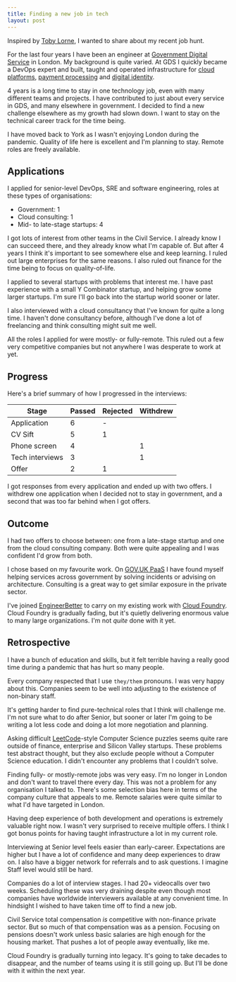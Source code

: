 ```yaml
---
title: Finding a new job in tech
layout: post
---
```


Inspired by [Toby Lorne](https://www.toby.codes/posts/2021-02-Getting-a-job-in-tech-in-2021), I wanted to share about my recent job hunt.

For the last four years I have been an engineer at [Government Digital Service](https://gds.blog.gov.uk/about/) in London. My background is quite varied. At GDS I quickly became a DevOps expert and built, taught and operated infrastructure for [cloud platforms](https://www.cloud.service.gov.uk), [payment processing](https://www.payments.service.gov.uk) and [digital identity](https://www.verify.service.gov.uk).

4 years is a long time to stay in one technology job, even with many different teams and projects. I have contributed to just about every service in GDS, and many elsewhere in government. I decided to find a new challenge elsewhere as my growth had slown down. I want to stay on the technical career track for the time being.

I have moved back to York as I wasn't enjoying London during the pandemic. Quality of life here is excellent and I'm planning to stay. Remote roles are freely available.

## Applications

I applied for senior-level DevOps, SRE and software engineering, roles at these types of organisations:

* Government: 1
* Cloud consulting: 1
* Mid- to late-stage startups: 4

I got lots of interest from other teams in the Civil Service. I already know I can succeed there, and they already know what I'm capable of. But after 4 years I think it's important to see somewhere else and keep learning. I ruled out large enterprises for the same reasons. I also ruled out finance for the time being to focus on quality-of-life.

I applied to several startups with problems that interest me. I have past experience with a small Y Combinator startup, and helping grow some larger startups. I'm sure I'll go back into the startup world sooner or later.

I also interviewed with a cloud consultancy that I've known for quite a long time. I haven't done consultancy before, although I've done a lot of freelancing and think consulting might suit me well.

All the roles I applied for were mostly- or fully-remote. This ruled out a few very competitive companies but not anywhere I was desperate to work at yet.

## Progress

Here's a brief summary of how I progressed in the interviews:

| Stage             | Passed | Rejected | Withdrew |
| ----------------- | ------ | -------- | -------- |
| Application       | 6      | -        |          |
| CV Sift           | 5      | 1        |          |
| Phone screen      | 4      |          | 1        |
| Tech interviews   | 3      |          | 1        |
| Offer             | 2      | 1        |          |

I got responses from every application and ended up with two offers. I withdrew one application when I decided not to stay in government, and a second that was too far behind when I got offers.

## Outcome

I had two offers to choose between: one from a late-stage startup and one from the cloud consulting company. Both were quite appealing and I was confident I'd grow from both.

I chose based on my favourite work. On [GOV.UK PaaS](https://www.cloud.service.gov.uk) I have found myself helping services across government by solving incidents or advising on architecture. Consulting is a great way to get similar exposure in the private sector.

I've joined [EngineerBetter](https://www.engineerbetter.com) to carry on my existing work with [Cloud Foundry](https://www.cloudfoundry.org). Cloud Foundry is gradually fading, but it's quietly delivering enormous value to many large organizations. I'm not _quite_ done with it yet.

## Retrospective

I have a bunch of education and skills, but it felt terrible having a really good time during a pandemic that has hurt so many people.

Every company respected that I use `they/them` pronouns. I was very happy about this. Companies seem to be well into adjusting to the existence of non-binary staff.

It's getting harder to find pure-technical roles that I think will challenge me. I'm not sure what to do after Senior, but sooner or later I'm going to be writing a lot less code and doing a lot more negotiation and planning.

Asking difficult [LeetCode](https://leetcode.com/)-style Computer Science puzzles seems quite rare outside of finance, enterprise and Silicon Valley startups. These problems test abstract thought, but they also exclude people without a Computer Science education. I didn't encounter any problems that I couldn't solve.

Finding fully- or mostly-remote jobs was very easy. I'm no longer in London and don't want to travel there every day. This was not a problem for any organisation I talked to. There's some selection bias here in terms of the company culture that appeals to me. Remote salaries were quite similar to what I'd have targeted in London.

Having deep experience of both development and operations is extremely valuable right now. I wasn't very surprised to receive multiple offers. I think I got bonus points for having taught infrastructure a lot in my current role.

Interviewing at Senior level feels easier than early-career. Expectations are higher but I have a lot of confidence and many deep experiences to draw on. I also have a bigger network for referrals and to ask questions. I imagine Staff level would still be hard.

Companies do a lot of interview stages. I had 20+ videocalls over two weeks. Scheduling these was very draining despite even though most companies have worldwide interviewers available at any convenient time. In hindsight I wished to have taken time off to find a new job.

Civil Service total compensation _is_ competitive with non-finance private sector. But so much of that compensation was as a pension. Focusing on pensions doesn't work unless basic salaries are high enough for the housing market. That pushes a lot of people away eventually, like me.

Cloud Foundry is gradually turning into legacy. It's going to take decades to disappear, and the number of teams using it is still going up. But I'll be done with it within the next year.
